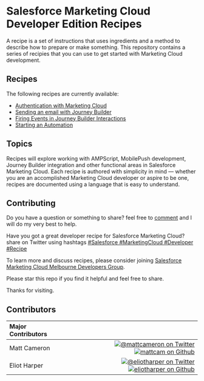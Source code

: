 # Salesforce Marketing Cloud Developer Edition Recipes

A recipe is a set of instructions that uses ingredients and a method to describe how to prepare or make something. This repository contains a series of recipies that you can use to get started with Marketing Cloud development.

## Recipes

The following recipes are currently available:

* [Authentication with Marketing Cloud](authentication.md)
* [Sending an email with Journey Builder](step-by-step-guide-to-sending-an-email-with-journey-builder.md)
* [Firing Events in Journey Builder Interactions](firing-events.md)
* [Starting an Automation](starting-an-automation.md)

## Topics

Recipes will explore working with AMPScript, MobilePush development, Journey Builder integration and other functional areas in Salesforce Marketing Cloud. Each recipe is authored with simplicity in mind &mdash; whether you are an accomplished Marketing Cloud developer or aspire to be one, recipes are documented using a language that is easy to understand.

## Contributing

Do you have a question or something to share? feel free to [comment](https://github.com/mattcam/Salesforce-Marketing-Cloud-Developer-Edition-Recipes/issues/new) and I will do my very best to help.

Have you got a great developer recipe for Salesforce Marketing Cloud? share on Twitter using hashtags [#Salesforce #MarketingCloud #Developer #Recipe](https://twitter.com/search?f=realtime&q=%23Salesforce%20%23MarketingCloud%20%23Developer%20%23Recipe)

To learn more and discuss recipes, please consider joining [Salesforce Marketing Cloud Melbourne Developers Group](http://www.meetup.com/Salesforce-Marketing-Cloud-Melbourne-Developers-Group/).

Please star this repo if you find it helpful and feel free to share. 

Thanks for visiting. 

## Contributors

|Major Contributors&nbsp;&nbsp;&nbsp;&nbsp;&nbsp;&nbsp;&nbsp;&nbsp;&nbsp;&nbsp;&nbsp;&nbsp;&nbsp;&nbsp; | |
|:----|----:|
|Matt Cameron |[![@mattcameron on Twitter](https://raw.githubusercontent.com/ExactTarget/fuelux/gh-pages/invertobird-sm.png)](http://twitter.com/mattcameron) [![mattcam on Github](https://raw.githubusercontent.com/ExactTarget/fuelux/gh-pages/invertocat-sm.png)](http://github.com/mattcam) |
|Eliot Harper | [![@eliotharper on Twitter](https://raw.githubusercontent.com/ExactTarget/fuelux/gh-pages/invertobird-sm.png)](http://twitter.com/eliotharper) [![eliotharper on Github](https://raw.githubusercontent.com/ExactTarget/fuelux/gh-pages/invertocat-sm.png)](http://github.com/eliotharper)|

